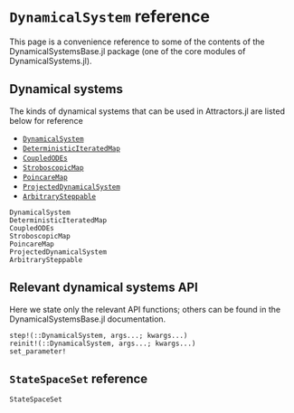 
# `DynamicalSystem` reference

This page is a convenience reference to some of the contents of the DynamicalSystemsBase.jl package (one of the core modules of DynamicalSystems.jl).

## Dynamical systems

The kinds of dynamical systems that can be used in Attractors.jl are listed below for reference

- [`DynamicalSystem`](@ref)
- [`DeterministicIteratedMap`](@ref)
- [`CoupledODEs`](@ref)
- [`StroboscopicMap`](@ref)
- [`PoincareMap`](@ref)
- [`ProjectedDynamicalSystem`](@ref)
- [`ArbitrarySteppable`](@ref)

```@docs
DynamicalSystem
DeterministicIteratedMap
CoupledODEs
StroboscopicMap
PoincareMap
ProjectedDynamicalSystem
ArbitrarySteppable
```

## Relevant dynamical systems API

Here we state only the relevant API functions; others can be found in the DynamicalSystemsBase.jl documentation.

```@docs
step!(::DynamicalSystem, args...; kwargs...)
reinit!(::DynamicalSystem, args...; kwargs...)
set_parameter!
```

## `StateSpaceSet` reference

```@docs
StateSpaceSet
```
